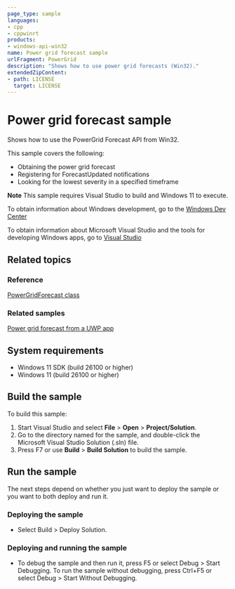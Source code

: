 ```yaml
---
page_type: sample
languages:
- cpp
- cppwinrt
products:
- windows-api-win32
name: Power grid forecast sample
urlFragment: PowerGrid
description: "Shows how to use power grid forecasts (Win32)."
extendedZipContent:
- path: LICENSE
  target: LICENSE
---
```


# Power grid forecast sample

Shows how to use the PowerGrid Forecast API from Win32.

This sample covers the following:
- Obtaining the power grid forecast
- Registering for ForecastUpdated notifications
- Looking for the lowest severity in a specified timeframe

**Note** This sample requires Visual Studio to build and Windows 11 to execute.
 
To obtain information about Windows development, go to the [Windows Dev Center](http://go.microsoft.com/fwlink/?LinkID=532421)

To obtain information about Microsoft Visual Studio and the tools for developing Windows apps, go to [Visual Studio](http://go.microsoft.com/fwlink/?LinkID=532422)

## Related topics

### Reference

[PowerGridForecast class](https://learn.microsoft.com/uwp/api/windows.devices.power.powergridforecast)

### Related samples

[Power grid forecast from a UWP app](https://github.com/microsoft/Windows-universal-samples/tree/main/Samples/PowerGrid)

## System requirements

- Windows 11 SDK (build 26100 or higher)
- Windows 11 (build 26100 or higher)

## Build the sample

To build this sample:

1.  Start Visual Studio and select **File** \> **Open** \> **Project/Solution**.
2.  Go to the directory named for the sample, and double-click the Microsoft Visual Studio Solution (.sln) file.
3.  Press F7 or use **Build** \> **Build Solution** to build the sample.

## Run the sample

The next steps depend on whether you just want to deploy the sample or you want to both deploy and run it.

### Deploying the sample

- Select Build \> Deploy Solution. 

### Deploying and running the sample

- To debug the sample and then run it, press F5 or select Debug \> Start Debugging. To run the sample without debugging, press Ctrl+F5 or select Debug \> Start Without Debugging. 

